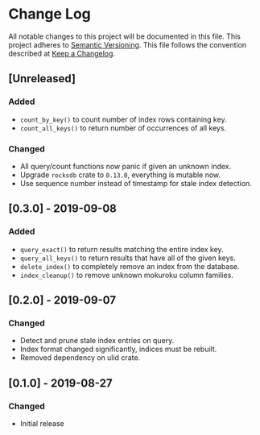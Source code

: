 # Change Log

All notable changes to this project will be documented in this file.
This project adheres to [Semantic Versioning](http://semver.org/).
This file follows the convention described at
[Keep a Changelog](http://keepachangelog.com/en/1.0.0/).

## [Unreleased]
### Added
- `count_by_key()` to count number of index rows containing key.
- `count_all_keys()` to return number of occurrences of all keys.
### Changed
- All query/count functions now panic if given an unknown index.
- Upgrade `rocksdb` crate to `0.13.0`, everything is mutable now.
- Use sequence number instead of timestamp for stale index detection.

## [0.3.0] - 2019-09-08
### Added
- `query_exact()` to return results matching the entire index key.
- `query_all_keys()` to return results that have all of the given keys.
- `delete_index()` to completely remove an index from the database.
- `index_cleanup()` to remove unknown mokuroku column families.

## [0.2.0] - 2019-09-07
### Changed
- Detect and prune stale index entries on query.
- Index format changed significantly, indices must be rebuilt.
- Removed dependency on ulid crate.

## [0.1.0] - 2019-08-27
### Changed
- Initial release
